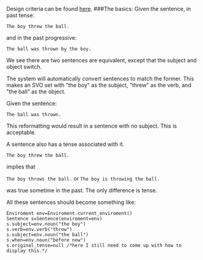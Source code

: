 Design criteria can be found [here](https://github.com/Sheyne/comprehend/wiki "On the wiki").
###The basics:
Given the sentence, in past tense:

	The boy threw the ball.

and in the past progressive:
	
	The ball was thrown by the boy.
	
We see there are two sentences are equivalent, except that the subject and object switch.

The system will automatically convert sentences to match the former. This makes an SVO set with "the boy" as the subject, "threw" as the verb, and "the ball" as the object.

Given the sentence:

	The ball was thrown.

This reformatting would result in a sentence with no subject. This is acceptable.

A sentence also has a tense associated with it. 

	The boy threw the ball.
	
implies that

`The boy throws the ball.` or `The boy is throwing the ball.`
	
was true sometime in the past. The only difference is tense.

All these sentences should become something like:

	Enviroment env=Enviroment.current_enviroment()
	Sentence s=Sentence(enviroment=env)
	s.subject=env.noun("the boy")
	s.verb=env.verb("throw")
	s.subject=env.noun("the ball")
	s.when=env.noun("before now")
	s.original_tense=null /*here I still need to come up with how to display this.*/
